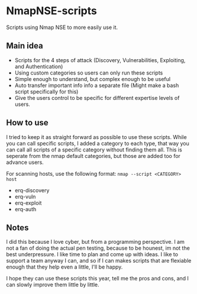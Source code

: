 # NmapNSE-scripts
Scripts using Nmap NSE to more easily use it.

## Main idea
- Scripts for the 4 steps of attack (Discovery, Vulnerabilities, Exploiting, and Authentication)
- Using custom categories so users can only run these scripts 
- Simple enough to understand, but complex enough to be useful 
- Auto transfer important info info a separate file (Might make a bash script specifically for this)
- Give the users control to be specific for different expertise levels of users. 

## How to use
I tried to keep it as straight forward as possible to use these scripts. While you can call specific scripts, I added a category to each type, that way you can call all scripts of a specific category without finding them all. This is seperate from the nmap default categories, but those are added too for advance users.

For scanning hosts, use the following format:
`nmap --script <CATEGORY> host`
- erq-discovery
- erq-vuln
- erq-exploit
- erq-auth

## Notes
I did this because I love cyber, but from a programming perspective. I am not a fan of doing the actual pen testing, because to be hounest, im not the best underpressure. I like time to plan and come up with ideas. I like to support a team anyway I can, and so if I can makes scripts that are flexiable enough that they help even a little, I'll be happy. 

I hope they can use these scripts this year, tell me the pros and cons, and I can slowly improve them little by little. 
